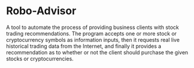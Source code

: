 # Robo-Advisor
A tool to automate the process of providing business clients with stock trading recommendations. The program accepts one or more stock or cryptocurrency symbols as information inputs, then it requests real live historical trading data from the Internet, and finally it provides a recommendation as to whether or not the client should purchase the given stocks or cryptocurrencies.
